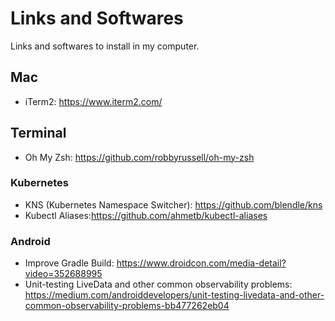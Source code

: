 # Links and Softwares
Links and softwares to install in my computer.

## Mac
  - iTerm2: https://www.iterm2.com/
  
## Terminal
  - Oh My Zsh: https://github.com/robbyrussell/oh-my-zsh

### Kubernetes
  - KNS (Kubernetes Namespace Switcher): https://github.com/blendle/kns
  - Kubectl Aliases:https://github.com/ahmetb/kubectl-aliases

### Android
  - Improve Gradle Build: https://www.droidcon.com/media-detail?video=352688995
  - Unit-testing LiveData and other common observability problems: https://medium.com/androiddevelopers/unit-testing-livedata-and-other-common-observability-problems-bb477262eb04
  